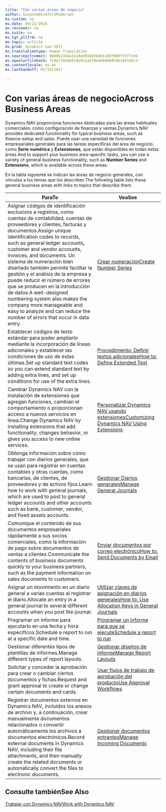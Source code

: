```yaml
---
title: "Con varias áreas de negocio"
author: SusanneWindfeldPedersen
ms.custom: na
ms.date: 09/22/2016
ms.reviewer: na
ms.suite: na
ms.tgt_pltfrm: na
ms.topic: article
ms.prod: dynamics-nav-2017
ms.translationtype: Human Translation
ms.sourcegitcommit: 6b60b1344a1e18ad91863046110df880f75f7c04
ms.openlocfilehash: fc0a710e6e814a031ae70eebb490459e14d1d3c3
ms.contentlocale: es-es
ms.lasthandoff: 07/19/2017

---
```


# <a name="across-business-areas"></a><span data-ttu-id="b5c5b-102">Con varias áreas de negocio</span><span class="sxs-lookup"><span data-stu-id="b5c5b-102">Across Business Areas</span></span>

<span data-ttu-id="b5c5b-103">Dynamics NAV proporciona funciones dedicadas para las áreas habituales comerciales, como configuración de finanzas y ventas.</span><span class="sxs-lookup"><span data-stu-id="b5c5b-103">Dynamics NAV provides dedicated functionality for typical business areas, such as finance-setup and sales.</span></span> <span data-ttu-id="b5c5b-104">Puede usar una variedad de funciones empresariales generales para las tareas específicas del área de negocio, como **Serie numérica** y **Extensiones**, que están disponibles en todas estas áreas.</span><span class="sxs-lookup"><span data-stu-id="b5c5b-104">And to support your business area-specific tasks, you can use a variety of general business functionality, such as **Number Series** and **Extensions**, which is available across these areas.</span></span>

<span data-ttu-id="b5c5b-105">En la tabla siguiente se indican las áreas de negocio generales, con vínculos a los temas que los describen.</span><span class="sxs-lookup"><span data-stu-id="b5c5b-105">The following table lists these general business areas with links to topics that describe them.</span></span>

|<span data-ttu-id="b5c5b-106">Para</span><span class="sxs-lookup"><span data-stu-id="b5c5b-106">To</span></span>   |<span data-ttu-id="b5c5b-107">Vea</span><span class="sxs-lookup"><span data-stu-id="b5c5b-107">See</span></span>   |
|-----|------|
|<span data-ttu-id="b5c5b-108">Asignar códigos de identificación exclusivos a registros, como cuentas de contabilidad, cuentas de proveedores y clientes, facturas y documentos.</span><span class="sxs-lookup"><span data-stu-id="b5c5b-108">Assign unique identification codes to records, such as general ledger accounts, customer and vendor accounts, invoices, and documents.</span></span> <span data-ttu-id="b5c5b-109">Un sistema de numeración bien diseñado también permite facilitar la gestión y el análisis de la empresa y puede reducir el número de errores que se producen en la introducción de datos.</span><span class="sxs-lookup"><span data-stu-id="b5c5b-109">A well-designed numbering system also makes the company more manageable and easy to analyze and can reduce the number of errors that occur in data entry.</span></span>|[<span data-ttu-id="b5c5b-110">Crear numeración</span><span class="sxs-lookup"><span data-stu-id="b5c5b-110">Create Number Series</span></span>](ui-create-number-series.md)|
|<span data-ttu-id="b5c5b-111">Establecer códigos de texto estándar para poder ampliarlo mediante la incorporación de líneas adicionales y establecer las condiciones de uso de estas últimas.</span><span class="sxs-lookup"><span data-stu-id="b5c5b-111">Set up standard text codes so you can extend standard text by adding extra lines, and set up conditions for use of the extra lines.</span></span>|[<span data-ttu-id="b5c5b-112">Procedimiento: Definir textos adicionales</span><span class="sxs-lookup"><span data-stu-id="b5c5b-112">How to: Define Extended Text</span></span>](ui-how-define-ext-text.md)|
|<span data-ttu-id="b5c5b-113">Cambiar Dynamics NAV con la instalación de extensiones que agregan funciones, cambian el comportamiento o proporcionan acceso a nuevos servicios en línea.</span><span class="sxs-lookup"><span data-stu-id="b5c5b-113">Change Dynamics NAV by installing extensions that add functionality, changes behavior, or gives you access to new online services.</span></span>|[<span data-ttu-id="b5c5b-114">Personalizar Dynamics NAV usando extensiones</span><span class="sxs-lookup"><span data-stu-id="b5c5b-114">Customizing Dynamics NAV Using Extensions</span></span>](ui-extensions.md)|
|<span data-ttu-id="b5c5b-115">Obtenga información sobre cómo trabajar con diarios generales, que se usan para registrar en cuentas contables y otras cuentas, como bancarias, de clientes, de proveedores y de activos fijos.</span><span class="sxs-lookup"><span data-stu-id="b5c5b-115">Learn how to work with general journals, which are used to post to general ledger accounts and other accounts such as bank, customer, vendor, and fixed assets accounts.</span></span>|[<span data-ttu-id="b5c5b-116">Gestionar Diarios generales</span><span class="sxs-lookup"><span data-stu-id="b5c5b-116">Manage General Journals</span></span>](ui-work-general-journals.md)|
|<span data-ttu-id="b5c5b-117">Comunique el contenido de sus documentos empresariales rápidamente a sus socios comerciales, como la información de pago sobre documentos de ventas a clientes.</span><span class="sxs-lookup"><span data-stu-id="b5c5b-117">Communicate the contents of business documents quickly to your business partners, such as the payment information on sales documents to customers.</span></span>|[<span data-ttu-id="b5c5b-118">Enviar documentos por correo electrónico</span><span class="sxs-lookup"><span data-stu-id="b5c5b-118">How to: Send Documents by Email</span></span>](ui-how-send-documents-email.md)|
|<span data-ttu-id="b5c5b-119">Asignar un movimiento en un diario general a varias cuentas al registrar el diario.</span><span class="sxs-lookup"><span data-stu-id="b5c5b-119">Allocate an entry in a general journal to several different accounts when you post the journal.</span></span>|[<span data-ttu-id="b5c5b-120">Utilizar claves de asignación en diarios generales</span><span class="sxs-lookup"><span data-stu-id="b5c5b-120">How to: Use Allocation Keys in General Journals</span></span>](ui-how-use-allocation-keys-general-journals.md)|
|<span data-ttu-id="b5c5b-121">Programar un informe para ejecutarlo en una fecha y hora específicos.</span><span class="sxs-lookup"><span data-stu-id="b5c5b-121">Schedule a report to run at a specific date and time.</span></span>|[<span data-ttu-id="b5c5b-122">Programar un informe para que se ejecute</span><span class="sxs-lookup"><span data-stu-id="b5c5b-122">Schedule a report to run</span></span>](ui-schedule-report.md)|
|<span data-ttu-id="b5c5b-123">Gestionar diferentes tipos de plantillas de informes.</span><span class="sxs-lookup"><span data-stu-id="b5c5b-123">Manage different types of report layouts.</span></span>|[<span data-ttu-id="b5c5b-124">Gestionar diseños de informe</span><span class="sxs-lookup"><span data-stu-id="b5c5b-124">Manage Report Layouts</span></span>](ui-manage-report-layouts.md)|
|<span data-ttu-id="b5c5b-125">Solicitar y conceder la aprobación para crear o cambiar ciertos documentos y fichas.</span><span class="sxs-lookup"><span data-stu-id="b5c5b-125">Request and grant approval to create or change certain documents and cards.</span></span>|[<span data-ttu-id="b5c5b-126">Usar flujos de trabajo de aprobación del producto</span><span class="sxs-lookup"><span data-stu-id="b5c5b-126">Use Approval Workflows</span></span>](across-how-use-approval-workflows.md)|
|<span data-ttu-id="b5c5b-127">Registrar documentos externos en Dynamics NAV, incluidos los anexos de archivo y, a continuación, crear manualmente documentos relacionados o convertir automáticamente los archivos a documentos electrónicos.</span><span class="sxs-lookup"><span data-stu-id="b5c5b-127">Record external documents in Dynamics NAV, including their file attachments, and then manually create the related documents or automatically convert the files to electronic documents.</span></span>|[<span data-ttu-id="b5c5b-128">Gestionar documentos entrantes</span><span class="sxs-lookup"><span data-stu-id="b5c5b-128">Manage Incoming Documents</span></span>](across-income-documents.md)|

## <a name="see-also"></a><span data-ttu-id="b5c5b-129">Consulte también</span><span class="sxs-lookup"><span data-stu-id="b5c5b-129">See Also</span></span>
[<span data-ttu-id="b5c5b-130">Trabajar con Dynamics NAV</span><span class="sxs-lookup"><span data-stu-id="b5c5b-130">Work with Dynamics NAV</span></span>](ui-work-product.md)


